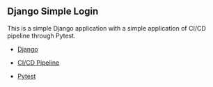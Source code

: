 ## Django Simple Login

This is a simple Django application with a simple application of CI/CD pipeline through Pytest.

- [Django](https://www.djangoproject.com/)

- [CI/CD Pipeline](https://www.redhat.com/en/topics/devops/what-cicd-pipeline)

- [Pytest](https://docs.pytest.org/en/stable/)

